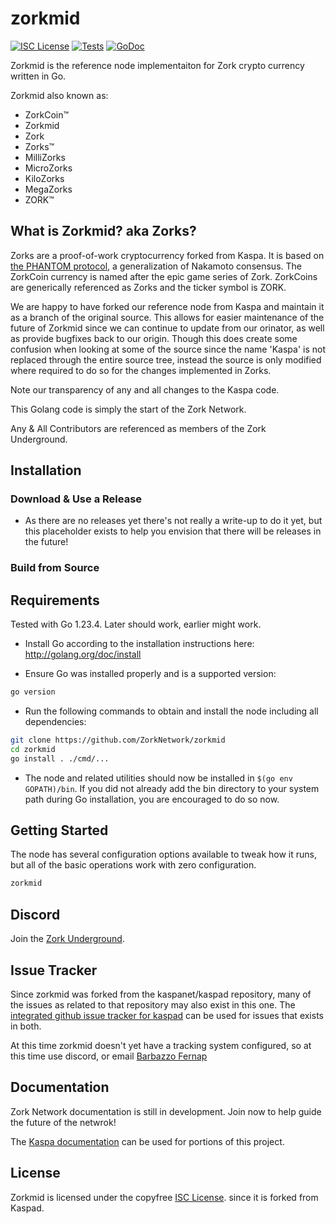 # zorkmid

[![ISC License](http://img.shields.io/badge/license-ISC-blue.svg)](https://choosealicense.com/licenses/isc/)
[![Tests](https://github.com/ZorkNetwork/zorkmid/actions/workflows/tests.yaml/badge.svg)](https://github.com/ZorkNetwork/zorkmid/actions/workflows/tests.yaml)
[![GoDoc](https://img.shields.io/badge/godoc-reference-blue.svg)](http://godoc.org/github.com/ZorkNetwork/zorkmid)

Zorkmid is the reference node implementaiton for Zork crypto currency written in Go.

Zorkmid also known as:

- ZorkCoin™
- Zorkmid
- Zork
- Zorks™
- MilliZorks
- MicroZorks
- KiloZorks
- MegaZorks
- ZORK™

## What is Zorkmid? aka Zorks?

Zorks are a proof-of-work cryptocurrency forked from Kaspa. It is based on [the PHANTOM protocol](https://eprint.iacr.org/2018/104.pdf), a generalization of Nakamoto consensus. The ZorkCoin currency is named after the epic game series
of Zork. ZorkCoins are generically referenced as Zorks and the ticker symbol is
ZORK.

We are happy to have forked our reference node from Kaspa and maintain it as a branch of the original source. This allows for easier maintenance of the future
of Zorkmid since we can continue to update from our orinator, as well as provide bugfixes back to our origin. Though this does create some confusion when looking at some of the source since the name 'Kaspa' is not replaced through the entire source tree, instead the source is only modified where required to do so for the changes implemented in Zorks.

Note our transparency of any and all changes to the Kaspa code.

This Golang code is simply the start of the Zork Network.

Any & All Contributors are referenced as members of the Zork Underground.

## Installation

### Download & Use a Release

- As there are no releases yet there's not really a write-up to do it yet, but
this placeholder exists to help you envision that there will be releases in the
future!

### Build from Source

## Requirements

Tested with Go 1.23.4. Later should work, earlier might work.

- Install Go according to the installation instructions here:
  http://golang.org/doc/install

- Ensure Go was installed properly and is a supported version:

```bash
go version
```

- Run the following commands to obtain and install the node including all dependencies:

```bash
git clone https://github.com/ZorkNetwork/zorkmid
cd zorkmid
go install . ./cmd/...
```

- The node and related utilities should now be installed in `$(go env GOPATH)/bin`. If you did
  not already add the bin directory to your system path during Go installation,
  you are encouraged to do so now.

## Getting Started

The node has several configuration options available to tweak how it runs, but all
of the basic operations work with zero configuration.

```bash
zorkmid
```

## Discord

Join the [Zork Underground](https://discord.gg/gmpSzpqCDh).

## Issue Tracker

Since zorkmid was forked from the kaspanet/kaspad repository, many of the issues
as related to that repository may also exist in this one.
The [integrated github issue tracker for kaspad](https://github.com/kaspanet/kaspad/issues)
can be used for issues that exists in both.

At this time zorkmid doesn't yet have a tracking system configured, so at this
time use discord, or email [Barbazzo Fernap](196495312+Barbazzo-Fernap@users.noreply.github.com)

## Documentation

Zork Network documentation is still in development. Join now to help guide the future of the netwrok!

The [Kaspa documentation](https://github.com/kaspanet/docs) can be used for portions of this project.

## License

Zorkmid is licensed under the copyfree [ISC License](https://choosealicense.com/licenses/isc/).
since it is forked from Kaspad.
